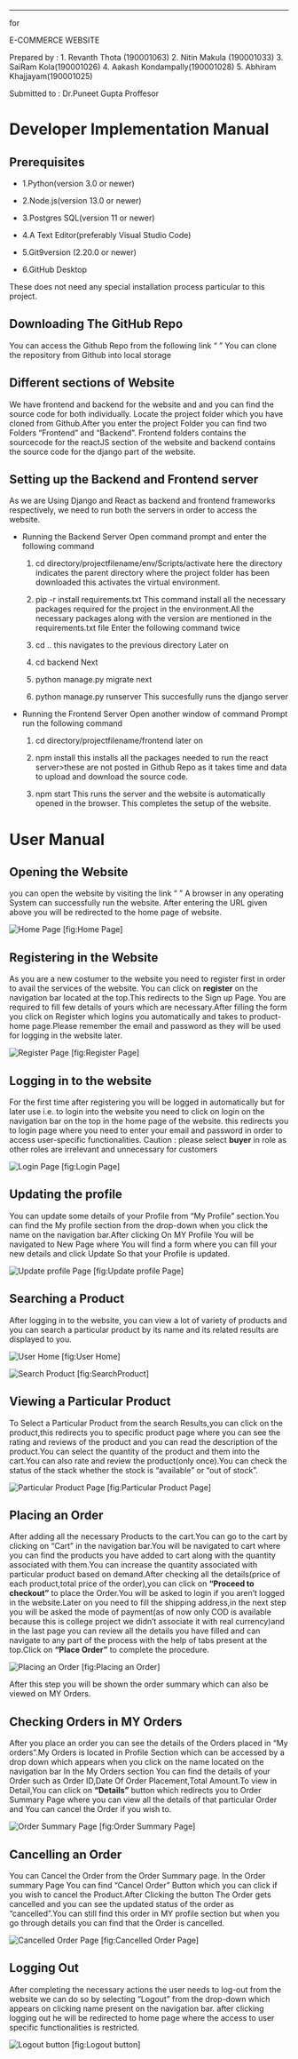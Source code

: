 * * * * *

for

E-COMMERCE WEBSITE

Prepared by : 1. Revanth Thota (190001063)
2. Nitin Makula (190001033)
3. SaiRam Kola(190001026)
4. Aakash Kondampally(190001028)
5. Abhiram Khajjayam(190001025)

Submitted to : Dr.Puneet Gupta
Proffesor

Developer Implementation Manual
===============================

Prerequisites
-------------

-   1.Python(version 3.0 or newer)

-   2.Node.js(version 13.0 or newer)

-   3.Postgres SQL(version 11 or newer)

-   4.A Text Editor(preferably Visual Studio Code)

-   5.Git9version (2.20.0 or newer)

-   6.GitHub Desktop

These does not need any special installation process particular to this project.

Downloading The GitHub Repo
---------------------------

You can access the Github Repo from the following link “ ” You can clone the repository from Github into local storage

Different sections of Website
-----------------------------

We have frontend and backend for the website and and you can find the source code for both individually. Locate the project folder which you have cloned from Github.After you enter the project Folder you can find two Folders “Frontend” and “Backend”. Frontend folders contains the sourcecode for the reactJS section of the website and backend contains the source code for the django part of the website.

Setting up the Backend and Frontend server
------------------------------------------

As we are Using Django and React as backend and frontend frameworks respectively, we need to run both the servers in order to access the website.

-   Running the Backend Server Open command prompt and enter the following command

    1.  cd directory/projectfilename/env/Scripts/activate here the directory indicates the parent directory where the project folder has been downloaded this activates the virtual environment.

    2.  pip -r install requirements.txt This command install all the necessary packages required for the project in the environment.All the necessary packages along with the version are mentioned in the requirements.txt file Enter the following command twice

    3.  cd .. this navigates to the previous directory Later on

    4.  cd backend Next

    5.  python manage.py migrate next

    6.  python manage.py runserver This succesfully runs the django server

-   Running the Frontend Server Open another window of command Prompt run the following command

    1.  cd directory/projectfilename/frontend later on

    2.  npm install this installs all the packages needed to run the react server\>these are not posted in Github Repo as it takes time and data to upload and download the source code.

    3.  npm start This runs the server and the website is automatically opened in the browser. This completes the setup of the website.

User Manual
===========

Opening the Website
-------------------

you can open the website by visiting the link “ ” A browser in any operating System can successfully run the website. After entering the URL given above you will be redirected to the home page of website.

![Home Page](HomePage.JPG "fig:") [fig:Home Page]

Registering in the Website
--------------------------

As you are a new costumer to the website you need to register first in order to avail the services of the website. You can click on **register** on the navigation bar located at the top.This redirects to the Sign up Page. You are required to fill few details of yours which are necessary.After filling the form you click on Register which logins you automatically and takes to product-home page.Please remember the email and password as they will be used for logging in the website later.

![Register Page](signup.JPG "fig:") [fig:Register Page]

Logging in to the website
-------------------------

For the first time after registering you will be logged in automatically but for later use i.e. to login into the website you need to click on login on the navigation bar on the top in the home page of the website. this redirects you to login page where you need to enter your email and password in order to access user-specific functionalities. Caution : please select **buyer** in role as other roles are irrelevant and unnecessary for customers

![Login Page](Loginpage.JPG "fig:") [fig:Login Page]

Updating the profile
--------------------

You can update some details of your Profile from “My Profile” section.You can find the My profile section from the drop-down when you click the name on the navigation bar.After clicking On MY Profile You will be navigated to New Page where You will find a form where you can fill your new details and click Update So that your Profile is updated.

![Update profile Page](UpdateProfile.JPG "fig:") [fig:Update profile Page]

Searching a Product
-------------------

After logging in to the website, you can view a lot of variety of products and you can search a particular product by its name and its related results are displayed to you.

![User Home](Userhome.JPG "fig:") [fig:User Home]

![Search Product](SearchProduct.JPG "fig:") [fig:SearchProduct]

Viewing a Particular Product
----------------------------

To Select a Particular Product from the search Results,you can click on the product,this redirects you to specific product page where you can see the rating and reviews of the product and you can read the description of the product.You can select the quantity of the product and them into the cart.You can also rate and review the product(only once).You can check the status of the stack whether the stock is “available” or “out of stock”.

![Particular Product Page](ParticularProduct.JPG "fig:") [fig:Particular Product Page]

Placing an Order
----------------

After adding all the necessary Products to the cart.You can go to the cart by clicking on “Cart” in the navigation bar.You will be navigated to cart where you can find the products you have added to cart along with the quantity associated with them.You can increase the quantity associated with particular product based on demand.After checking all the details(price of each product,total price of the order),you can click on **“Proceed to checkout”** to place the Order.You will be asked to login if you aren’t logged in the website.Later on you need to fill the shipping address,in the next step you will be asked the mode of payment(as of now only COD is available because this is college project we didn’t associate it with real currency)and in the last page you can review all the details you have filled and can navigate to any part of the process with the help of tabs present at the top.Click on **“Place Order”** to complete the procedure.

![Placing an Order](PlaceOrder.JPG "fig:") [fig:Placing an Order]

After this step you will be shown the order summary which can also be viewed on MY Orders.

Checking Orders in MY Orders
----------------------------

After you place an order you can see the details of the Orders placed in “My orders”.My Orders is located in Profile Section which can be accessed by a drop down which appears when you click on the name located on the navigation bar In the My Orders section You can find the details of your Order such as Order ID,Date Of Order Placement,Total Amount.To view in Detail,You can click on **“Details”** button which redirects you to Order Summary Page where you can view all the details of that particular Order and You can cancel the Order if you wish to.

![Order Summary Page](OrderSummary.JPG "fig:") [fig:Order Summary Page]

Cancelling an Order
-------------------

You can Cancel the Order from the Order Summary page. In the Order summary Page You can find “Cancel Order” Button which you can click if you wish to cancel the Product.After Clicking the button The Order gets cancelled and you can see the updated status of the order as “cancelled”.You can still find this order in MY profile section but when you go through details you can find that the Order is cancelled.

![Cancelled Order Page](CancelledOrder.JPG "fig:") [fig:Cancelled Order Page]

Logging Out
-----------

After completing the necessary actions the user needs to log-out from the website we can do so by selecting “Logout” from the drop-down which appears on clicking name present on the navigation bar. after clicking logging out he will be redirected to home page where the access to user specific functionalities is restricted.

![Logout button](Logout.JPG "fig:") [fig:Logout button]

